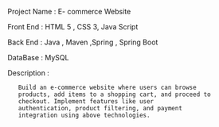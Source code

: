 Project Name : E- commerce Website


Front End : HTML 5 , CSS 3, Java Script


Back End : Java , Maven ,Spring , Spring Boot


DataBase : MySQL


Description :

       Build an e-commerce website where users can browse
       products, add items to a shopping cart, and proceed to
       checkout. Implement features like user
       authentication, product filtering, and payment
       integration using above technologies.

